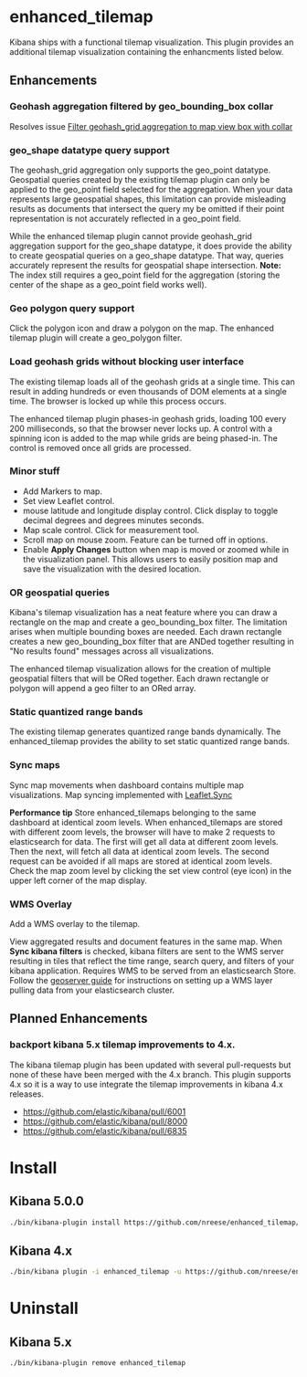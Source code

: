 # enhanced_tilemap
Kibana ships with a functional tilemap visualization. This plugin provides an additional tilemap visualization containing the enhancments listed below.

## Enhancements

### Geohash aggregation filtered by geo_bounding_box collar
Resolves issue [Filter geohash_grid aggregation to map view box with collar](https://github.com/elastic/kibana/issues/8087)

### geo_shape datatype query support
The geohash_grid aggregation only supports the geo_point datatype.
Geospatial queries created by the existing tilemap plugin can only be applied to the geo_point field selected for the aggregation. When your data represents large geospatial shapes, this limitation can provide misleading results as documents that intersect the query my be omitted if their point representation is not accurately reflected in a geo_point field.

While the enhanced tilemap plugin cannot provide geohash_grid aggregation support for the geo_shape datatype, it does provide the ability to create geospatial queries on a geo_shape datatype. That way, queries accurately represent the results for geospatial shape intersection. **Note:** The index still requires a geo_point field for the aggregation (storing the center of the shape as a geo_point field works well).

### Geo polygon query support
Click the polygon icon and draw a polygon on the map. The enhanced tilemap plugin will create a geo_polygon filter.

### Load geohash grids without blocking user interface
The existing tilemap loads all of the geohash grids at a single time. This can result in adding hundreds or even thousands of DOM elements at a single time. The browser is locked up while this process occurs.

The enhanced tilemap plugin phases-in geohash grids, loading 100 every 200 milliseconds, so that the browser never locks up. A control with a spinning icon is added to the map while grids are being phased-in. The control is removed once all grids are processed.

### Minor stuff
* Add Markers to map.
* Set view Leaflet control.
* mouse latitude and longitude display control. Click display to toggle decimal degrees and degrees minutes seconds.
* Map scale control. Click for measurement tool.
* Scroll map on mouse zoom. Feature can be turned off in options.
* Enable **Apply Changes** button when map is moved or zoomed while in the visualization panel. This allows users to easily position map and save the visualization with the desired location.

### OR geospatial queries
Kibana's tilemap visualization has a neat feature where you can draw a rectangle on the map and create a geo_bounding_box filter. The limitation arises when multiple bounding boxes are needed. Each drawn rectangle creates a new geo_bounding_box filter that are ANDed together resulting in "No results found" messages across all visualizations. 

The enhanced tilemap visualization allows for the creation of multiple geospatial filters that will be ORed together. Each drawn rectangle or polygon will append a geo filter to an ORed array.

### Static quantized range bands
The existing tilemap generates quantized range bands dynamically. The enhanced_tilemap provides the ability to set static quantized range bands.

### Sync maps
Sync map movements when dashboard contains multiple map visualizations. Map syncing implemented with [Leaflet.Sync](https://github.com/turban/Leaflet.Sync)

**Performance tip** Store enhanced_tilemaps belonging to the same dashboard at identical zoom levels. When enhanced_tilemaps are stored with different zoom levels, the browser will have to make 2 requests to elasticsearch for data. The first will get all data at different zoom levels. Then the next, will fetch all data at identical zoom levels. The second request can be avoided if all maps are stored at identical zoom levels. Check the map zoom level by clicking the set view control (eye icon) in the upper left corner of the map display.

### WMS Overlay
Add a WMS overlay to the tilemap.

View aggregated results and document features in the same map. 
When **Sync kibana filters** is checked, kibana filters are sent to the WMS server resulting in tiles that reflect the time range, search query, and filters of your kibana application. 
Requires WMS to be served from an elasticsearch Store. 
Follow the [geoserver guide](geoserver.md) for instructions on setting up a WMS layer pulling data from your elasticsearch cluster.

## Planned Enhancements

### backport kibana 5.x tilemap improvements to 4.x.
The kibana tilemap plugin has been updated with several pull-requests but none of these have been merged with the 4.x branch. This plugin supports 4.x so it is a way to use integrate the tilemap improvements in kibana 4.x releases.
* https://github.com/elastic/kibana/pull/6001
* https://github.com/elastic/kibana/pull/8000
* https://github.com/elastic/kibana/pull/6835

# Install
## Kibana 5.0.0
```bash
./bin/kibana-plugin install https://github.com/nreese/enhanced_tilemap/releases/download/v5.0.0-2016-10-28/kibana.zip
```

## Kibana 4.x
```bash
./bin/kibana plugin -i enhanced_tilemap -u https://github.com/nreese/enhanced_tilemap/archive/4.x.zip
```

# Uninstall
## Kibana 5.x
```bash
./bin/kibana-plugin remove enhanced_tilemap
```
